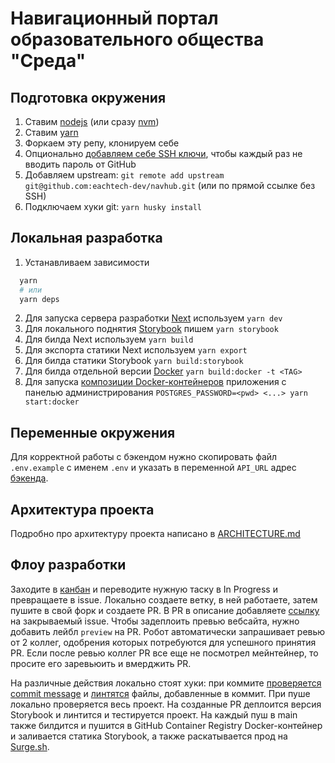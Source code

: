 # Навигационный портал образовательного общества "Среда"

## Подготовка окружения

1. Ставим [nodejs](https://nodejs.org/en/) (или сразу [nvm](https://github.com/nvm-sh/nvm))
2. Ставим [yarn](https://yarnpkg.com/)
3. Форкаем эту репу, клонируем себе
4. Опционально [добавляем себе SSH ключи](https://only-to-top.ru/blog/tools/2019-12-08-git-ssh-windows.html), чтобы каждый раз не вводить пароль от GitHub
5. Добавляем upstream: `git remote add upstream git@github.com:eachtech-dev/navhub.git` (или по прямой ссылке без SSH)
6. Подключаем хуки git: `yarn husky install`

## Локальная разработка

1. Устанавливаем зависимости

```bash
  yarn
  # или
  yarn deps
```

2. Для запуска сервера разработки [Next](https://nextjs.org/) используем `yarn dev`
3. Для локального поднятия [Storybook](https://storybook.js.org/) пишем `yarn storybook`
4. Для билда Next используем `yarn build`
5. Для экспорта статики Next используем `yarn export`
6. Для билда статики Storybook `yarn build:storybook`
7. Для билда отдельной версии [Docker](https://www.docker.com/) `yarn build:docker -t <TAG>`
8. Для запуска [композиции Docker-контейнеров](https://docs.docker.com/compose/) приложения с панелью администрирования `POSTGRES_PASSWORD=<pwd> <...> yarn start:docker`

## Переменные окружения

Для корректной работы с бэкендом нужно скопировать файл `.env.example` с именем `.env` и указать в переменной `API_URL` адрес [бэкенда](https://github.com/eachtech-dev/navhub-admin).

## Архитектура проекта

Подробно про архитектуру проекта написано в [ARCHITECTURE.md](ARCHITECTURE.md)

## Флоу разработки

Заходите в [канбан](https://github.com/eachtech-dev/navhub/projects/1) и переводите нужную таску в In Progress и превращаете в issue. Локально создаете ветку, в ней работаете, затем пушите в свой форк и создаете PR. В PR в описание добавляете [ссылку](https://docs.github.com/en/github/managing-your-work-on-github/linking-a-pull-request-to-an-issue) на закрываемый issue. Чтобы задеплоить превью вебсайта, нужно добавить лейбл `preview` на PR. Робот автоматически запрашивает ревью от 2 коллег, одобрения которых потребуются для успешного принятия PR. Если после ревью коллег PR все еще не посмотрел мейнтейнер, то просите его заревьюить и вмерджить PR.

На различные действия локально стоят хуки: при коммите [проверяется commit message](https://commitlint.js.org/#/) и [линтятся](https://eslint.org/) файлы, добавленные в коммит. При пуше локально проверяется весь проект. На созданные PR деплоится версия Storybook и линтится и тестируется проект. На каждый пуш в main также билдится и пушится в GitHub Container Registry Docker-контейнер и заливается статика Storybook, а также раскатывается прод на [Surge.sh](https://surge.sh/).
